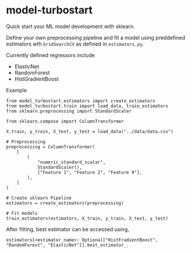 # model-turbostart
Quick start your ML model development with sklearn.

Define your own preprocessing pipeline and fit a model using preddefined estimators wth `GridSearchCV` as defined in `estimators.py`. 

Currently defined regressors include

- ElasticNet
- RandomForest
- HistGradientBoost

Example

```
from model_turbostart.estimators import create_estimators
from model_turbostart.train import load_data, train_estimators
from sklearn.preprocessing import StandardScaler

from sklearn.compose import ColumnTransformer

X_train, y_train, X_test, y_test = load_data("../data/data.csv")

# Preprocessing
preprocessing = ColumnTransformer(
    [
        (
            "numeric_standard_scalar",
            StandardScaler(),
            ["Feature 1", "Feature 2", "Feature 9"],
        ),
    ]
)

# Create sklearn Pipeline
estimators = create_estimators(preprocessing)

# Fit models
train_estimators(estimators, X_train, y_train, X_test, y_test)
```

After fitting, best estimator can be accessed using, 
```
estimators[<estimator_name>: Optional["HistFradientBoost", "RandomForest", "ElasticNet"]].best_estimator_.
```
